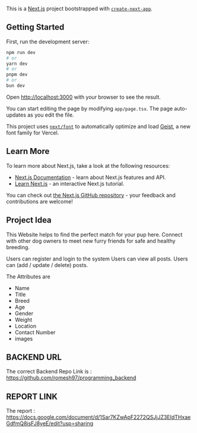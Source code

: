 This is a [Next.js](https://nextjs.org) project bootstrapped with [`create-next-app`](https://nextjs.org/docs/app/api-reference/cli/create-next-app).

## Getting Started

First, run the development server:

```bash
npm run dev
# or
yarn dev
# or
pnpm dev
# or
bun dev
```

Open [http://localhost:3000](http://localhost:3000) with your browser to see the result.

You can start editing the page by modifying `app/page.tsx`. The page auto-updates as you edit the file.

This project uses [`next/font`](https://nextjs.org/docs/app/building-your-application/optimizing/fonts) to automatically optimize and load [Geist](https://vercel.com/font), a new font family for Vercel.

## Learn More

To learn more about Next.js, take a look at the following resources:

- [Next.js Documentation](https://nextjs.org/docs) - learn about Next.js features and API.
- [Learn Next.js](https://nextjs.org/learn) - an interactive Next.js tutorial.

You can check out [the Next.js GitHub repository](https://github.com/vercel/next.js) - your feedback and contributions are welcome!

## Project Idea

This Website helps to find the perfect match for your pup here. Connect with other dog owners to meet new furry friends for safe and healthy breeding.

Users can register and login to the system
Users can view all posts.
Users can (add / update / delete) posts.

The Attributes are

- Name
- Title
- Breed
- Age
- Gender
- Weight
- Location
- Contact Number
- images

## BACKEND URL

The correct Backend Repo Link is : https://github.com/romesh97/programming_backend

## REPORT LINK

The report : https://docs.google.com/document/d/1Sar7KZwApF2272QSJjJZ3EIdTHxaeGdfmQ8isFJ8yeE/edit?usp=sharing
